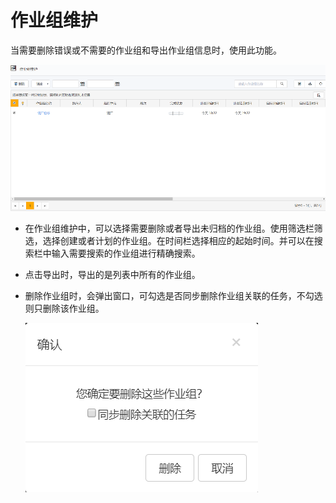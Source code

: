 # 作业组维护

当需要删除错误或不需要的作业组和导出作业组信息时，使用此功能。

![web](./images/zuoyezuweihu.png)

* 在作业组维护中，可以选择需要删除或者导出未归档的作业组。使用筛选栏筛选，选择创建或者计划的作业组。在时间栏选择相应的起始时间。并可以在搜索栏中输入需要搜索的作业组进行精确搜索。
* 点击导出时，导出的是列表中所有的作业组。
* 删除作业组时，会弹出窗口，可勾选是否同步删除作业组关联的任务，不勾选则只删除该作业组。

  ![web](./images/zuoyezuweihu2.png)